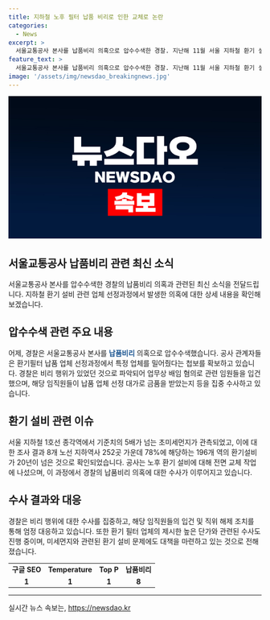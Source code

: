 ```yaml
---
title: 지하철 노후 필터 납품 비리로 인한 교체로 논란
categories:
  - News
excerpt: >
  서울교통공사 본사를 납품비리 의혹으로 압수수색한 경찰. 지난해 11월 서울 지하철 환기 설비 문제로 논란. 20년 넘은 노후 설비 대체작업 중 납품업체 선정과정의 비리 의혹으로 수사착수, 임원 및 직원 5명 입건.환기 필터 업체는 신생업체인데도 높은 가격 제안.경찰은 금품수수 혐의 등 추가 수사 예정. (출처: YTN)
feature_text: >
  서울교통공사 본사를 납품비리 의혹으로 압수수색한 경찰. 지난해 11월 서울 지하철 환기 설비 문제로 논란. 20년 넘은 노후 설비 대체작업 중 납품업체 선정과정의 비리 의혹으로 수사착수, 임원 및 직원 5명 입건.환기 필터 업체는 신생업체인데도 높은 가격 제안.경찰은 금품수수 혐의 등 추가 수사 예정. (출처: YTN)
image: '/assets/img/newsdao_breakingnews.jpg'
---
```


<p><img src="/assets/img/newsdao_breakingnews.jpg" alt="flaretime 속보" /></p>

<h2>서울교통공사 납품비리 관련 최신 소식</h2>

<p data-ke-size="size16">서울교통공사 본사를 압수수색한 경찰의 납품비리 의혹과 관련된 최신 소식을 전달드립니다. 지하철 환기 설비 관련 업체 선정과정에서 발생한 의혹에 대한 상세 내용을 확인해보겠습니다. </p>

<h2 data-ke-size="size26">압수수색 관련 주요 내용</h2>

<p data-ke-size="size16">어제, 경찰은 서울교통공사 본사를 <b><span style="color: #1a5490;">납품비리</span></b> 의혹으로 압수수색했습니다. 공사 관계자들은 환기필터 납품 업체 선정과정에서 특정 업체를 밀어줬다는 첩보를 확보하고 있습니다. 경찰은 비리 행위가 있었던 것으로 파악되어 업무상 배임 혐의로 관련 임원들을 입건했으며, 해당 임직원들이 납품 업체 선정 대가로 금품을 받았는지 등을 집중 수사하고 있습니다.</p>

<h2 data-ke-size="size26">환기 설비 관련 이슈</h2>

<p data-ke-size="size16">서울 지하철 1호선 종각역에서 기준치의 5배가 넘는 초미세먼지가 관측되었고, 이에 대한 조사 결과 8개 노선 지하역사 252곳 가운데 78%에 해당하는 196개 역의 환기설비가 20년이 넘은 것으로 확인되었습니다. 공사는 노후 환기 설비에 대해 전면 교체 작업에 나섰으며, 이 과정에서 경찰의 납품비리 의혹에 대한 수사가 이루어지고 있습니다.</p>

<h2 data-ke-size="size26">수사 결과와 대응</h2>

<p data-ke-size="size16">경찰은 비리 행위에 대한 수사를 집중하고, 해당 임직원들의 입건 및 직위 해제 조치를 통해 엄정 대응하고 있습니다. 또한 환기 필터 업체의 제시한 높은 단가와 관련된 수사도 진행 중이며, 미세먼지와 관련된 환기 설비 문제에도 대책을 마련하고 있는 것으로 전해졌습니다.</p>

<table>
    <tbody>
        <tr>
            <td style="text-align: center; height: 17px;"><b>구글 SEO</b></td>
            <td style="text-align: center; height: 17px;"><b>Temperature</b></td>
            <td style="text-align: center; height: 17px;"><b>Top P</b></td>
            <td style="text-align: center; height: 17px;"><b>납품비리</b></td>
        </tr>
        <tr>
            <td style="text-align: center; height: 17px;"><b>1</b></td>
            <td style="text-align: center; height: 17px;"><b>1</b></td>
            <td style="text-align: center; height: 17px;"><b>1</b></td>
            <td style="text-align: center; height: 17px;"><b>8</b></td>
        </tr>
    </tbody>
</table>

<hr>

<p data-ke-size="size16"></p>
실시간 뉴스 속보는, <a href="https://newsdao.kr" rel="dofollow">https://newsdao.kr</a>


